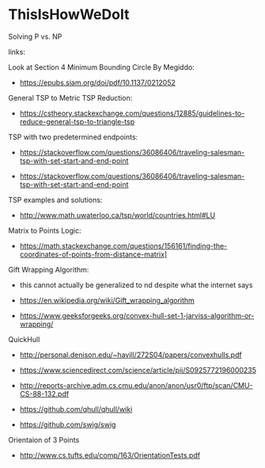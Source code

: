 # ThisIsHowWeDoIt
Solving P vs. NP

links:

Look at Section 4 Minimum Bounding Circle By Megiddo: 

- https://epubs.siam.org/doi/pdf/10.1137/0212052


General TSP to Metric TSP Reduction:

- https://cstheory.stackexchange.com/questions/12885/guidelines-to-reduce-general-tsp-to-triangle-tsp


TSP with two predetermined endpoints:

- https://stackoverflow.com/questions/36086406/traveling-salesman-tsp-with-set-start-and-end-point

- https://stackoverflow.com/questions/36086406/traveling-salesman-tsp-with-set-start-and-end-point

TSP examples and solutions:

- http://www.math.uwaterloo.ca/tsp/world/countries.html#LU

Matrix to Points Logic:

- https://math.stackexchange.com/questions/156161/finding-the-coordinates-of-points-from-distance-matrix]

Gift Wrapping Algorithm:

- this cannot actually be generalized to nd despite what the internet says

- https://en.wikipedia.org/wiki/Gift_wrapping_algorithm

- https://www.geeksforgeeks.org/convex-hull-set-1-jarviss-algorithm-or-wrapping/

QuickHull

- http://personal.denison.edu/~havill/272S04/papers/convexhulls.pdf

- https://www.sciencedirect.com/science/article/pii/S0925772196000235

- http://reports-archive.adm.cs.cmu.edu/anon/anon/usr0/ftp/scan/CMU-CS-88-132.pdf

- https://github.com/qhull/qhull/wiki

- https://github.com/swig/swig

Orientaion of 3 Points
- http://www.cs.tufts.edu/comp/163/OrientationTests.pdf
